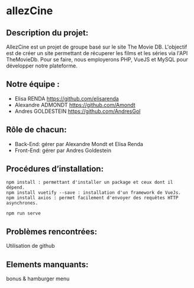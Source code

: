 # allezCine 

## Description du projet: 

AllezCine est un projet de groupe basé sur le site The Movie DB. L'objectif est de créer un site permettant de récuperer les films et les séries via l'API TheMovieDb. Pour se faire, nous employerons PHP, VueJS et MySQL pour développer notre plateforme.

## Notre équipe : 
* Elisa RENDA https://github.com/elisarenda
* Alexandre ADMONDT https://github.com/Amondt
* Andres GOLDESTEIN https://github.com/AndresGol

## Rôle de chacun: 
* Back-End: gérer par Alexandre Mondt et Elisa Renda
* Front-End: gérer par Andres Goldestein

## Procédures d’installation:
````
npm install : permettant d'installer un package et ceux dont il dépend.
npm install vuetify --save : installation d'un framework de VueJs.
npm install axios : permet facilement d'envoyer des requêtes HTTP asynchrones.

npm run serve

````

## Problèmes rencontrées: 
Utilisation de github 

## Elements manquants:
bonus & hamburger menu

